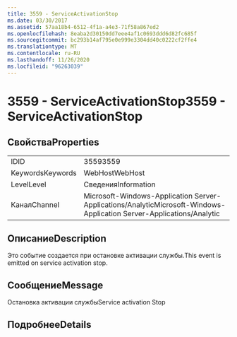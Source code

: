 ```yaml
---
title: 3559 - ServiceActivationStop
ms.date: 03/30/2017
ms.assetid: 57aa18b4-6512-4f1a-a4e3-71f58a867ed2
ms.openlocfilehash: 8eaba2d30150dd7eee4af1c0693ddd6d82fc685f
ms.sourcegitcommit: bc293b14af795e0e999e3304dd40c0222cf2ffe4
ms.translationtype: MT
ms.contentlocale: ru-RU
ms.lasthandoff: 11/26/2020
ms.locfileid: "96263039"
---
```

# <a name="3559---serviceactivationstop"></a><span data-ttu-id="8133b-102">3559 - ServiceActivationStop</span><span class="sxs-lookup"><span data-stu-id="8133b-102">3559 - ServiceActivationStop</span></span>

## <a name="properties"></a><span data-ttu-id="8133b-103">Свойства</span><span class="sxs-lookup"><span data-stu-id="8133b-103">Properties</span></span>  
  
|||  
|-|-|  
|<span data-ttu-id="8133b-104">ID</span><span class="sxs-lookup"><span data-stu-id="8133b-104">ID</span></span>|<span data-ttu-id="8133b-105">3559</span><span class="sxs-lookup"><span data-stu-id="8133b-105">3559</span></span>|  
|<span data-ttu-id="8133b-106">Keywords</span><span class="sxs-lookup"><span data-stu-id="8133b-106">Keywords</span></span>|<span data-ttu-id="8133b-107">WebHost</span><span class="sxs-lookup"><span data-stu-id="8133b-107">WebHost</span></span>|  
|<span data-ttu-id="8133b-108">Level</span><span class="sxs-lookup"><span data-stu-id="8133b-108">Level</span></span>|<span data-ttu-id="8133b-109">Сведения</span><span class="sxs-lookup"><span data-stu-id="8133b-109">Information</span></span>|  
|<span data-ttu-id="8133b-110">Канал</span><span class="sxs-lookup"><span data-stu-id="8133b-110">Channel</span></span>|<span data-ttu-id="8133b-111">Microsoft-Windows-Application Server-Applications/Analytic</span><span class="sxs-lookup"><span data-stu-id="8133b-111">Microsoft-Windows-Application Server-Applications/Analytic</span></span>|  
  
## <a name="description"></a><span data-ttu-id="8133b-112">Описание</span><span class="sxs-lookup"><span data-stu-id="8133b-112">Description</span></span>  

 <span data-ttu-id="8133b-113">Это событие создается при остановке активации службы.</span><span class="sxs-lookup"><span data-stu-id="8133b-113">This event is emitted on service activation stop.</span></span>  
  
## <a name="message"></a><span data-ttu-id="8133b-114">Сообщение</span><span class="sxs-lookup"><span data-stu-id="8133b-114">Message</span></span>  

 <span data-ttu-id="8133b-115">Остановка активации службы</span><span class="sxs-lookup"><span data-stu-id="8133b-115">Service activation Stop</span></span>  
  
## <a name="details"></a><span data-ttu-id="8133b-116">Подробнее</span><span class="sxs-lookup"><span data-stu-id="8133b-116">Details</span></span>
